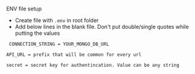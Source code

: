 ENV file setup
- Create file with `.env` in root folder
- Add below lines in the blank file. Don't put double/single quotes while putting the values

` CONNECTION_STRING = YOUR_MONGO_DB_URL`

`API_URL = prefix that will be common for every url`

`secret = secret key for authentincation. Value can be any string`